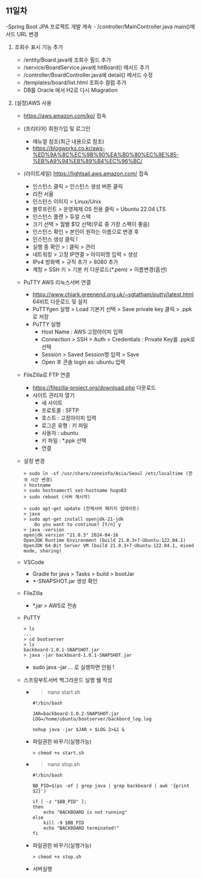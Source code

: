 ## 11일차
-Spring Boot JPA 프로젝트 개발 계속
    - /controller/MainController.java main()메서드 URL 변경
1. 조회수 표시 기능 추가
    - /entity/Board.java에 조회수 필드 추가
    - /service/BoardService.java에 hitBoard() 메서드 추가
    - /controller/BoardController.java에 detail() 메서드 수정
    - /templates/board/list.html 조회수 컬럼 추가
    - DB를 Oracle 에서 H2로 다시 Miagration


2. (설정)AWS 사용
    - https://aws.amazon.com/ko/ 접속
    - (프리티어) 회원가입 및 로그인
        - 매뉴얼 참조(최근 내용으로 참조)
        - https://blogworks.co.kr/aws-%ED%9A%8C%EC%9B%90%EA%B0%80%EC%9E%85-%EB%A9%94%EB%89%B4%EC%96%BC/
    - (라이트세일) https://lightsail.aws.amazon.com/ 접속
        - 인스턴스 클릭 > 인스턴스 생성 버튼 클릭
        - 리전 서울
        - 인스턴스 이미지 > Linux/Unix
        - 블루프린트 > 운영체제 OS 전용 클릭 > Ubuntu 22.04 LTS
        - 인스턴스 플랜 > 듀얼 스택
        - 크기 선택 > 월별 $12 선택(무료 중 가장 스펙이 좋음)
        - 인스턴스 확인 > 본인이 원하는 이름으로 변경 후 
        - 인스턴스 생성 클릭 !
        - 실행 중 확인 > ⁝ 클릭 > 관리
        - 네트워킹 > 고정 IP연결 > 아이피명 입력 > 생성 
        - IPv4 방화벽 > 규칙 추가 > 8080 추가
        - 계정 > SSH 키 > 기본 키 다운로드(*.pem) > 이름변경(옵션)

    - PuTTY AWS 리눅스서버 연결
        - https://www.chiark.greenend.org.uk/~sgtatham/putty/latest.html 64비트 다운로드 및 설치
        - PuTTYgen 실행 > Load 기본키 선택 > Save private key 클릭 > .ppk로 저장
        - PuTTY 실행 
            - Host Name : AWS 고정아이피 입력
            - Connection > SSH > Auth > Credentials : Private Key를 .ppk로 선택
            - Session > Saved Session명 입력 > Save
            - Open 후 콘솔 login as: ubuntu 입력

    - FileZilla로 FTP 연결
        - https://filezilla-project.org/download.php 다운로드
        - 사이트 관리자 열기
            - 새 사이트
            - 프로토콜 : SFTP
            - 호스트 : 고정아이피 입력
            - 로그온 유형 : 키 파일
            - 사용자 : ubuntu
            - 키 파일 : *.ppk 선택
            - 연결
    
    - 설정 변경
        ```shell
        > sudo ln -sf /usr/share/zoneinfo/Asia/Seoul /etc/localtime (한국 시간 변경)
        > hostname
        > sudo hostnamectl set-hostname hugo83
        > sudo reboot (서버 재시작)

        > sudo apt-get update (전체서버 패키지 업데이트)
        > java
        > sudo apt-get install openjdk-21-jdk
            Do you want to continue? [Y/n] y
        > java -version
        openjdk version "21.0.3" 2024-04-16
        OpenJDK Runtime Environment (build 21.0.3+7-Ubuntu-122.04.1)
        OpenJDK 64-Bit Server VM (build 21.0.3+7-Ubuntu-122.04.1, mixed mode, sharing)
        ```
    - VSCode
        - Gradle for java > Tasks > build > bootJar
        - *-SNAPSHOT.jar 생성 확인
    - FileZilla
        - *.jar > AWS로 전송

    - PuTTY 
        ```shell
        > ls 
        ...
        > cd bootserver
        > ls
        backboard-1.0.1-SNAPSHOT.jar
        > java -jar backboard-1.0.1-SNAPSHOT.jar 
        ```
        - sudo java -jar ... 로 실행하면 안됨 !

    - 스프링부트서버 백그라운드 실행 쉘 작성
        - > nano start.sh
            ```shell
            #!/bin/bash

            JAR=backboard-1.0.2-SNAPSHOT.jar
            LOG=/home/ubuntu/bootserver/backbord_log.log

            nohup java -jar $JAR > $LOG 2>&1 &
            ```
        - 파일권한 바꾸기(실행가능)
            ```shell
            > chmod +x start.sh
            ```

        - > nano stop.sh
            ```shell
            #!/bin/bash

            BB_PID=$(ps -ef | grep java | grep backboard | awk '{print $2}')

            if [ -z "$BB_PID" ];
            then
                echo "BACKBOARD is not running"
            else
                kill -9 $BB_PID
                echo "BACKBOARD terminated!"
            fi
            ```
        - 파일권한 바꾸기(실행가능)
            ```shell
            > chmod +x stop.sh
            ```
        
        - 서버실행